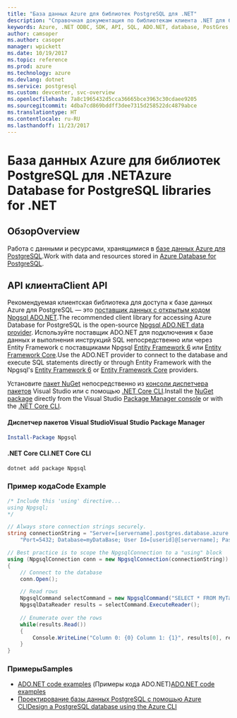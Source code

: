 ```yaml
---
title: "База данных Azure для библиотек PostgreSQL для .NET"
description: "Справочная документация по библиотекам клиента .NET для базы данных Azure для PostgreSQL"
keywords: Azure, .NET ODBC, SDK, API, SQL, ADO.NET, database, PostGres, PostgreSQL
author: camsoper
ms.author: casoper
manager: wpickett
ms.date: 10/19/2017
ms.topic: reference
ms.prod: azure
ms.technology: azure
ms.devlang: dotnet
ms.service: postgresql
ms.custom: devcenter, svc-overview
ms.openlocfilehash: 7a8c1965432d5cca36665bce3963c30cdaee9205
ms.sourcegitcommit: 4dba7cd869bddff3dee7315d258522dc4879abce
ms.translationtype: HT
ms.contentlocale: ru-RU
ms.lasthandoff: 11/23/2017
---
```

# <a name="azure-database-for-postgresql-libraries-for-net"></a><span data-ttu-id="1be68-104">База данных Azure для библиотек PostgreSQL для .NET</span><span class="sxs-lookup"><span data-stu-id="1be68-104">Azure Database for PostgreSQL libraries for .NET</span></span>

## <a name="overview"></a><span data-ttu-id="1be68-105">Обзор</span><span class="sxs-lookup"><span data-stu-id="1be68-105">Overview</span></span>

<span data-ttu-id="1be68-106">Работа с данными и ресурсами, хранящимися в [базе данных Azure для PostgreSQL](https://docs.microsoft.com/azure/postgresql/).</span><span class="sxs-lookup"><span data-stu-id="1be68-106">Work with data and resources stored in [Azure Database for PostgreSQL](https://docs.microsoft.com/azure/postgresql/).</span></span>

## <a name="client-api"></a><span data-ttu-id="1be68-107">API клиента</span><span class="sxs-lookup"><span data-stu-id="1be68-107">Client API</span></span>

<span data-ttu-id="1be68-108">Рекомендуемая клиентская библиотека для доступа к базе данных Azure для PostgreSQL — это [поставщик данных с открытым кодом Npgsql ADO.NET](http://www.npgsql.org/).</span><span class="sxs-lookup"><span data-stu-id="1be68-108">The recommended client library for accessing Azure Database for PostgreSQL is the open-source [Npgsql ADO.NET data provider](http://www.npgsql.org/).</span></span> <span data-ttu-id="1be68-109">Используйте поставщик ADO.NET для подключения к базе данных и выполнения инструкций SQL непосредственно или через Entity Framework с поставщиками Npgsql [Entity Framework 6](http://www.npgsql.org/ef6/index.html) или [Entity Framework Core](http://www.npgsql.org/efcore/index.html).</span><span class="sxs-lookup"><span data-stu-id="1be68-109">Use the ADO.NET provider to connect to the database and execute SQL statements directly or through Entity Framework with the Npgsql's [Entity Framework 6](http://www.npgsql.org/ef6/index.html) or [Entity Framework Core](http://www.npgsql.org/efcore/index.html) providers.</span></span>

<span data-ttu-id="1be68-110">Установите [пакет NuGet](https://www.nuget.org/packages/Npgsql) непосредственно из [консоли диспетчера пакетов][PackageManager] Visual Studio или с помощью [.NET Core CLI][DotNetCLI].</span><span class="sxs-lookup"><span data-stu-id="1be68-110">Install the [NuGet package](https://www.nuget.org/packages/Npgsql) directly from the Visual Studio [Package Manager console][PackageManager] or with the [.NET Core CLI][DotNetCLI].</span></span>

#### <a name="visual-studio-package-manager"></a><span data-ttu-id="1be68-111">Диспетчер пакетов Visual Studio</span><span class="sxs-lookup"><span data-stu-id="1be68-111">Visual Studio Package Manager</span></span>

```powershell
Install-Package Npgsql
```

#### <a name="net-core-cli"></a><span data-ttu-id="1be68-112">.NET Core CLI</span><span class="sxs-lookup"><span data-stu-id="1be68-112">.NET Core CLI</span></span>

```bash
dotnet add package Npgsql
```

### <a name="code-example"></a><span data-ttu-id="1be68-113">Пример кода</span><span class="sxs-lookup"><span data-stu-id="1be68-113">Code Example</span></span>

```csharp
/* Include this 'using' directive...
using Npgsql;
*/

// Always store connection strings securely. 
string connectionString = "Server=[servername].postgres.database.azure.com; " +
    "Port=5432; Database=myDataBase; User Id=[userid]@[servername]; Password=password;";

// Best practice is to scope the NpgsqlConnection to a "using" block
using (NpgsqlConnection conn = new NpgsqlConnection(connectionString))
{
    // Connect to the database
    conn.Open();

    // Read rows
    NpgsqlCommand selectCommand = new NpgsqlCommand("SELECT * FROM MyTable", conn);
    NpgsqlDataReader results = selectCommand.ExecuteReader();
    
    // Enumerate over the rows
    while(results.Read())
    {
        Console.WriteLine("Column 0: {0} Column 1: {1}", results[0], results[1]);
    }
}
```

### <a name="samples"></a><span data-ttu-id="1be68-114">Примеры</span><span class="sxs-lookup"><span data-stu-id="1be68-114">Samples</span></span>

- <span data-ttu-id="1be68-115">[ADO.NET code examples](/dotnet/framework/data/adonet/ado-net-code-examples) (Примеры кода ADO.NET)</span><span class="sxs-lookup"><span data-stu-id="1be68-115">[ADO.NET code examples](/dotnet/framework/data/adonet/ado-net-code-examples)</span></span>
- [<span data-ttu-id="1be68-116">Проектирование базы данных PostgreSQL с помощью Azure CLI</span><span class="sxs-lookup"><span data-stu-id="1be68-116">Design a PostgreSQL database using the Azure CLI</span></span>](https://docs.microsoft.com/azure/postgresql/tutorial-design-database-using-azure-cli)


[PackageManager]: https://docs.microsoft.com/nuget/tools/package-manager-console
[DotNetCLI]: https://docs.microsoft.com/dotnet/core/tools/dotnet-add-package
